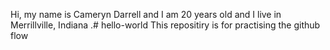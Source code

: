Hi, my name is Cameryn Darrell and I am 20 years old and I live in Merrillville, Indiana .# hello-world
This repositiry is for practising the github flow
